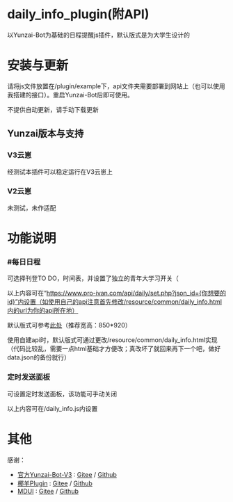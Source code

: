 # daily_info_plugin(附API)
以Yunzai-Bot为基础的日程提醒js插件，默认版式是为大学生设计的

# 安装与更新
请将js文件放置在/plugin/example下，api文件夹需要部署到网站上（也可以使用我搭建的接口）。重启Yunzai-Bot后即可使用。

不提供自动更新，请手动下载更新

## Yunzai版本与支持
### V3云崽
经测试本插件可以稳定运行在V3云崽上

### V2云崽
未测试，未作适配

# 功能说明
### #每日日程
可选择刊登TO DO，时间表，并设置了独立的青年大学习开关（

以上内容可在“https://www.pro-ivan.com/api/daily/set.php?json_id={你想要的id}”内设置（如使用自己的api注意首先修改/resource/common/daily_info.html内的url为你的api所在地）

默认版式可参考<a href="https://www.pro-ivan.com/api/daily/resource/common/daily_info.html?json_id=data">此处</a>（推荐宽高：850*920）

使用自建api时，默认版式可通过更改/resource/common/daily_info.html实现（代码比较乱，需要一点html基础才方便改；真改坏了就回来再下一个吧，做好data.json的备份就行）
### 定时发送面板
可设置定时发送面板，该功能可手动关闭

以上内容可在/daily_info.js内设置

# 其他
感谢：

* [官方Yunzai-Bot-V3](https://github.com/Le-niao/Yunzai-Bot) : [Gitee](https://gitee.com/Le-niao/Yunzai-Bot)
  / [Github](https://github.com/Le-niao/Yunzai-Bot)
* [椰羊Plugin](https://github.com/yeyang52/yenai-plugin) : [Gitee](https://gitee.com/yeyang52/yenai-plugin)
  / [Github](https://github.com/yeyang52/yenai-plugin)
* [MDUI](https://github.com/zdhxiong/mdui) : [Gitee](https://gitee.com/zdhxiong/mdui)
  / [Github](https://github.com/zdhxiong/mdui)
